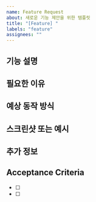 ```yaml
---
name: Feature Request
about: 새로운 기능 제안을 위한 템플릿
title: "[Feature] "
labels: "feature"
assignees: ""
---
```


## 기능 설명

<!-- 어떤 기능이 필요한지 간략히 설명해주세요 -->

## 필요한 이유

<!-- 이 기능이 왜 필요한지 설명해주세요 -->

## 예상 동작 방식

<!-- 이 기능이 어떻게 동작했으면 좋겠는지 설명해주세요 -->

## 스크린샷 또는 예시

<!-- 가능하다면 참고할 수 있는 예시나 스크린샷을 첨부해주세요 -->

## 추가 정보

<!-- 추가 정보가 있다면 작성해주세요 -->

## Acceptance Criteria

<!-- 기능 구현의 완료 조건 -->

- [ ]
- [ ]
